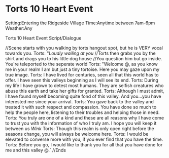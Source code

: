 # Torts 10 Heart Event
Setting:Entering the Ridgeside Village
Time:Anytime between 7am-6pm
Weather:Any

Torts 10 Heart Event Script/Dialogue

//Scene starts with you walking by torts hangout spot, but he is VERY vocal towards you.
Torts: "*Loudly wailing at you*
//Torts then grabs you by the shirt and drags you to his little dog house
//You question him but go inside. You're teleported to the seperate world
Torts: "Welcome @, as you know me in your realm I am but just a tiny tortoise. Here you may gaze upon my true image.
Torts: I have lived for centuries, seen all that this world has to offer. I have seen this valleys beginning as I will see its end.
Torts: During my life I have grown to detest most humans. They are selfish creatures who abuse this earth and take her gifts for granted.
Torts: Although I must admit, I have found myself becoming quite fond of this valley. And you...you have interested me since your arrival. 
Torts: You gave back to the valley and treated it with such respect and compassion. You have done so much to help the people here, listening to their troubles and helping those in need.
Torts: You truly are one of a kind and these are all reasons why I have come to trust you with the information of who I truly am. I hope you will keep it between us *Wink*
Torts: Though this realm is only open right before the seasons change, you will always be welcome here. 
Torts: I would be elevated to converse more with you, if you ever find that you have the time.
Torts: Before you go, I would like to thank you for all that you have done for me and this valley @.`
//Ends